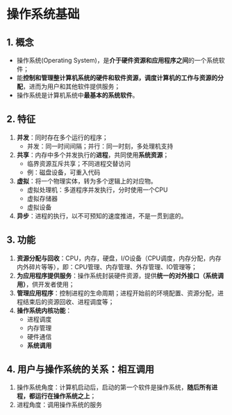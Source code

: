 # 操作系统基础
## 1. 概念
* 操作系统(Operating System)，是**介于硬件资源和应⽤程序之间**的⼀个系统软件；
* 能**控制和管理整计算机系统的硬件和软件资源，调度计算机的⼯作与资源的分配**，进⽽为⽤户和其他软件提供服务；
* 操作系统是计算机系统中**最基本的系统软件**。

## 2. 特征
1. **并发**：同时存在多个运行的程序；
    * 并发：同一时间间隔；并行：同一时刻，多处理机支持
2. **共享**：内存中多个并发执行的**进程**，共同使用**系统资源**；
    * 临界资源互斥共享；不同进程交替访问
    * 例：磁盘设备，可重入代码
3. **虚拟**：将一个物理实体，转为多个逻辑上的对应物。
    * 虚拟处理机：多道程序并发执行，分时使用一个CPU
    * 虚拟存储器
    * 虚拟设备
4. **异步**：进程的执行，以不可预知的速度推进，不是一贯到底的。

## 3. 功能
1. **资源分配与回收**：CPU，内存，硬盘，I/O设备（CPU调度，内存分配，内存内外碎片等等），即：CPU管理、内存管理、外存管理、IO管理等；
2. **为应用程序提供服务**：操作系统封装硬件资源，提供**统一的对外接口（系统调用）**，供开发者使用；
3. **管理应用程序**：控制进程的生命周期；进程开始前的环境配置、资源分配，进程结束后的资源回收、进程调度等；
4. **操作系统内核功能**：
    * 进程调度
    * 内存管理
    * 硬件通信
    * **系统调用**

## 4. 用户与操作系统的关系：相互调用
1. 操作系统角度：计算机启动后，启动的第一个软件是操作系统，**随后所有进程，都运行在操作系统之上**；
2. 进程角度：调用操作系统的服务